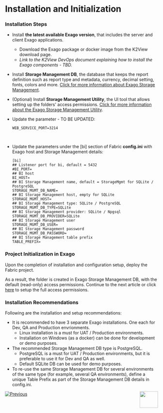 # Installation and Initialization

### Installation Steps

* Install **the latest available Exago version**, that includes the server and client Exago applications. 
  * Download the Exago package or docker image from the K2View download page.
  * *Link to the K2View DevOps document explaining how to install the Exago components - TBD.*

* Install **Storage Management DB**, the database that keeps the report definition such as report type and metadata, currency, decimal setting, fonts, colors and more. [Click for more information about Exago Storage Management](https://support.exagoinc.com/hc/en-us/articles/360042587313-Storage-Management-Introduction).

* (Optional) Install **Storage Management Utility**, the UI tool that allows setting up the folders' access permissions. [Click for more information about the Exago Storage Management Utility](https://support.exagoinc.com/hc/en-us/articles/360053801773-Storage-Management-Utility-v2021-1-).

* Update the parameter - TO BE UPDATED:


  ~~~
  WEB_SERVICE_PORT=3214
  ~~~

  ​

* Update the parameters under the [bi] section of Fabric **config.ini** with Exago host and Storage Management details:

  ~~~
  [bi]
  ## Listener port for bi, default = 5432
  #BI_PORT=
  ## BI host
  BI_HOST=
  ## BI Storage Management name, default = StorageMgmt for SQLite / PostgreSQL
  STORAGE_MGMT_DB_NAME=
  ## BI Storage Management host, empty for SQLite
  STORAGE_MGMT_HOST=
  ## BI Storage Management type: SQLite / PostgreSQL
  STORAGE_MGMT_DB_TYPE=SQLite
  ## BI Storage Management provider: SQLite / Npgsql
  STORAGE_MGMT_DB_PROVIDER=SQLite
  ## BI Storage Management user
  STORAGE_MGMT_DB_USER=
  ## BI Storage Management password
  STORAGE_MGMT_DB_PASSWORD=
  ## BI Storage Management table prefix
  TABLE_PREFIX=
  ~~~

### Project Initialization in Exago

Upon the completion of installation and configuration setup, deploy the Fabric project. 

As a result, the <project name> folder is created in Exago Storage Management DB, with the default (read-only) access permissions. Continue to the next article or click [here](02_Permissions_Setup.md) to setup the full access permissions. 

### Installation Recommendations

Following are the installation and setup recommendations:

- It is recommended to have 3 separate Exago installations. One each for Dev, QA and Production envrionments.
  - Linux installation is a must for UAT / Production environments.
  - Installation on Windows (as a docker) can be done for development or demo purposes.
- The recommended Storage Management DB type is PostgreSQL.
  - PostgreSQL is a must for UAT / Production environments, but it is preferable to use it for Dev and QA as well.
  - Default SQLite DB can be used for demo purposes. 
- To re-use the same Storage Management DB for several environments of the same type (for example, several QA environments), define a unique Table Prefix as part of the Storage Management DB details in config.ini.


[![Previous](/articles/images/Previous.png)](00_BI_Overview.md)[<img align="right" width="60" height="54" src="/articles/images/Next.png">](02_Permissions_Setup.md) 



